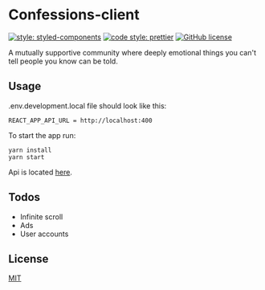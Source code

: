 # Confessions-client

[![style: styled-components](https://img.shields.io/badge/style-%F0%9F%92%85%20styled--components-orange.svg?colorB=daa357&colorA=db748e)](https://github.com/styled-components/styled-components)
[![code style: prettier](https://img.shields.io/badge/code_style-prettier-ff69b4.svg)](https://github.com/prettier/prettier)
[![GitHub license](https://img.shields.io/badge/license-MIT-blue.svg)](https://github.com/malcodeman/confessions-client/blob/master/LICENSE)

A mutually supportive community where deeply emotional things you can't tell people you know can be told.

## Usage

.env.development.local file should look like this:

```
REACT_APP_API_URL = http://localhost:400
```

To start the app run:

```
yarn install
yarn start
```

Api is located [here](https://github.com/malcodeman/confessions-server).

## Todos

- Infinite scroll
- Ads
- User accounts

## License

[MIT](./LICENSE)
